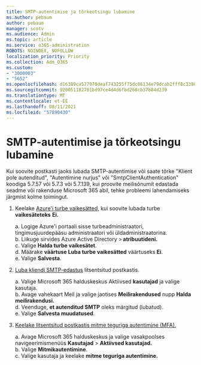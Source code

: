 ```yaml
---
title: SMTP-autentimise ja tõrkeotsingu lubamine
ms.author: pebaum
author: pebaum
manager: scotv
ms.audience: Admin
ms.topic: article
ms.service: o365-administration
ROBOTS: NOINDEX, NOFOLLOW
localization_priority: Priority
ms.collection: Adm_O365
ms.custom:
- "3000003"
- "5652"
ms.openlocfilehash: d16389ca577970deaf743255f75dc86134e79dcab2fff8c33987532fc7ee1105
ms.sourcegitcommit: 920051182781bd97ce4d4d6fbd268cb37b84d239
ms.translationtype: MT
ms.contentlocale: et-EE
ms.lasthandoff: 08/11/2021
ms.locfileid: "57890430"
---
```

# <a name="enable-smtp-authentication-and-troubleshooting"></a>SMTP-autentimise ja tõrkeotsingu lubamine

Kui soovite postkasti jaoks lubada SMTP-autentimise või saate tõrke "Klient pole autenditud", "Autentimine nurjus" või "SmtpClientAuthentication" koodiga 5.7.57 või 5.7.3 või 5.7.139, kui proovite meilisõnumit edastada seadme või rakenduse Microsoft 365 abil, tehke probleemi lahendamiseks järgmist kolme toimingut.

1. Keelake [Azure'i turbe vaikesätted,](https://docs.microsoft.com/azure/active-directory/fundamentals/concept-fundamentals-security-defaults) kui soovite lubada turbe **vaikesäteteks** **Ei.**

    a. Logige Azure'i portaali sisse turbeadministraatori, tingimusjuurdepääsu administraatori või üldadministraatorina.<BR/>
    b. Liikuge sirvides Azure Active Directory > **atribuutideni.**<BR/>
    c. Valige **Halda turbe vaikesätet**.<BR/>
    d. Määrake **väärtuse Luba turbe vaikesätted** väärtuseks **Ei**.<BR/>
    e. Valige **Salvesta**.

2. [Luba kliendi SMTP-edastus](https://docs.microsoft.com/exchange/clients-and-mobile-in-exchange-online/authenticated-client-smtp-submission#enable-smtp-auth-for-specific-mailboxes) litsentsitud postkastis.

    a. Valige Microsoft 365 halduskeskus Aktiivsed **kasutajad** ja valige kasutaja.<BR/>
    b. Avage vahekaart Meil ja valige jaotises **Meilirakendused** nupp **Halda meilirakendusi.**<BR/>
    d. Veenduge, **et autenditud SMTP** oleks märgitud (lubatud).<BR/>
    e. Valige **Salvesta muudatused**.<BR/>

3. [Keelake litsentsitud postkastis mitme teguriga autentimine (MFA).](https://docs.microsoft.com/microsoft-365/admin/security-and-compliance/set-up-multi-factor-authentication#turn-off-legacy-per-user-mfa)

    a. Avage Microsoft 365 halduskeskus ja valige vasakpoolses navigeerimismenüüs **Kasutajad**  >  **Aktiivsed kasutajad.**<BR/>
    b. Valige **Mitmikautentimine**.<BR/>
    c. Valige kasutaja ja keelake **mitme teguriga autentimine.**<BR/>
